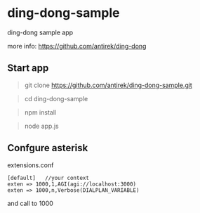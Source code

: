 # ding-dong-sample

ding-dong sample app

more info: https://github.com/antirek/ding-dong


## Start app

> git clone https://github.com/antirek/ding-dong-sample.git

> cd ding-dong-sample

> npm install

> node app.js


## Confgure asterisk

extensions.conf


`````
[default]   //your context
exten => 1000,1,AGI(agi://localhost:3000)
exten => 1000,n,Verbose(DIALPLAN_VARIABLE)
`````

and call to 1000
